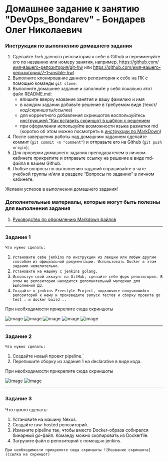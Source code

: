# Домашнее задание к занятию "DevOps_Bondarev" - Бондарев Олег Николаевич


### Инструкция по выполнению домашнего задания

   1. Сделайте `fork` данного репозитория к себе в Github и переименуйте его по названию или номеру занятия, например, https://github.com/имя-вашего-репозитория/git-hw или  https://github.com/имя-вашего-репозитория/7-1-ansible-hw).
   2. Выполните клонирование данного репозитория к себе на ПК с помощью команды `git clone`.
   3. Выполните домашнее задание и заполните у себя локально этот файл README.md:
      - впишите вверху название занятия и вашу фамилию и имя
      - в каждом задании добавьте решение в требуемом виде (текст/код/скриншоты/ссылка)
      - для корректного добавления скриншотов воспользуйтесь [инструкцией "Как вставить скриншот в шаблон с решением](https://github.com/netology-code/sys-pattern-homework/blob/main/screen-instruction.md)
      - при оформлении используйте возможности языка разметки md (коротко об этом можно посмотреть в [инструкции  по MarkDown](https://github.com/netology-code/sys-pattern-homework/blob/main/md-instruction.md))
   4. После завершения работы над домашним заданием сделайте коммит (`git commit -m "comment"`) и отправьте его на Github (`git push origin`);
   5. Для проверки домашнего задания преподавателем в личном кабинете прикрепите и отправьте ссылку на решение в виде md-файла в вашем Github.
   6. Любые вопросы по выполнению заданий спрашивайте в чате учебной группы и/или в разделе “Вопросы по заданию” в личном кабинете.
   
Желаем успехов в выполнении домашнего задания!
   
### Дополнительные материалы, которые могут быть полезны для выполнения задания

1. [Руководство по оформлению Markdown файлов](https://gist.github.com/Jekins/2bf2d0638163f1294637#Code)

---

### Задание 1

`Что нужно сделать:`

1. `Установите себе jenkins по инструкции из лекции или любым другим способом из официальной документации. Использовать Docker в этом задании нежелательно.`
2. `Установите на машину с jenkins golang.`
3. `Используя свой аккаунт на GitHub, сделайте себе форк репозитория. В этом же репозитории находится дополнительный материал для выполнения ДЗ.`
4. `Создайте в jenkins Freestyle Project, подключите получившийся репозиторий к нему и произведите запуск тестов и сборку проекта go test . и docker build ..`


При необходимости прикрепитe сюда скриншоты


![image](https://github.com/user-attachments/assets/5cc82a3e-57c6-4919-b392-c4d059ae9081)
![image](https://github.com/user-attachments/assets/223b6a5a-6b68-4613-984b-28468e07f97b)
![image](https://github.com/user-attachments/assets/96a6e150-d745-4ebe-b90b-d63027a0062c)
![image](https://github.com/user-attachments/assets/ff9dc7a5-03d1-4ed2-841f-6350eb375efd)
![image](https://github.com/user-attachments/assets/704872c8-2f56-457a-b0d1-06d6ad3b57fc)

---

### Задание 2

`Что нужно сделать:`

1. Создайте новый проект pipeline.`
2. Перепишите сборку из задания 1 на declarative в виде кода.


При необходимости прикрепитe сюда скриншоты

![image](https://github.com/user-attachments/assets/47c4e33e-c967-475c-9137-dbbbec726d12)
![image](https://github.com/user-attachments/assets/949e0af4-e57b-4fee-9d1d-d2ce73c92d92)


---

### Задание 3

Что нужно сделать:

1. Установите на машину Nexus.
2. Создайте raw-hosted репозиторий.
3. Измените pipeline так, чтобы вместо Docker-образа собирался бинарный go-файл. Команду можно скопировать из Dockerfile.
4. Загрузите файл в репозиторий с помощью jenkins.


`При необходимости прикрепитe сюда скриншоты
![Название скриншота](ссылка на скриншот)`

